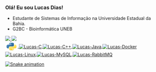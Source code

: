 ### Olá! Eu sou Lucas Dias!

- Estudante de Sistemas de Informação na Universidade Estadual da Bahia.
- G2BC - Bioinformática UNEB

<div>
  <a href="https://github.com/Lucasdias79931">
    <img height="180em" src="https://github-readme-stats.vercel.app/api?username=Lucasdias79931&show_icons=true&theme=dracula&include_all_commits=true&count_private=true"/>
    <img height="180em" src="https://github-readme-stats.vercel.app/api/top-langs/?username=Lucasdias79931&layout=compact&langs_count=7&theme=dracula"/>
</div>

<div style="display: inline_block">
  <img align="center" alt="Lucas-Python" height="30" width="40" src="https://raw.githubusercontent.com/devicons/devicon/master/icons/python/python-original.svg">
  <img align="center" alt="Lucas-C" height="30" width="40" src="https://cdn.jsdelivr.net/gh/devicons/devicon@latest/icons/c/c-original.svg" />
  <img align="center" alt="Lucas-C++" height="30" width="40" src="https://cdn.jsdelivr.net/gh/devicons/devicon@latest/icons/cplusplus/cplusplus-original.svg" />
  <img align="center" alt="Lucas-Java" height="30" width="40" src="https://cdn.jsdelivr.net/gh/devicons/devicon@latest/icons/java/java-original-wordmark.svg" />
  <img align="center" alt="Lucas-Docker" height="30" width="40" src="https://cdn.jsdelivr.net/gh/devicons/devicon@latest/icons/docker/docker-original.svg"/>
  <img align="center" alt="Lucas-Linux" height="30" width="40" src="https://cdn.jsdelivr.net/gh/devicons/devicon@latest/icons/linux/linux-original.svg"/>
  <img align="center" alt="Lucas-MySQL" height="30" width="40" src="https://cdn.jsdelivr.net/gh/devicons/devicon@latest/icons/mysql/mysql-original.svg"/>
  <img align="center" alt="Lucas-RabbitMQ" height="30" width="40" src="https://cdn.jsdelivr.net/gh/devicons/devicon@latest/icons/rabbitmq/rabbitmq-original.svg"/>
</div>

![Snake animation](https://github.com/danielbped/danielbped/blob/output/github-contribution-grid-snake.svg)
